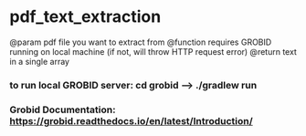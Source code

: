 # pdf_text_extraction
@param pdf file you want to extract from
@function requires GROBID running on local machine (if not, will throw HTTP request error)
@return text in a single array
### to run local GROBID server: cd grobid --> ./gradlew run
### Grobid Documentation: https://grobid.readthedocs.io/en/latest/Introduction/
